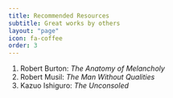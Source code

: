 ```yaml
---
title: Recommended Resources
subtitle: Great works by others
layout: "page"
icon: fa-coffee
order: 3
---
```


1. Robert Burton: *The Anatomy of Melancholy*
2. Robert Musil: *The Man Without Qualities*
3. Kazuo Ishiguro: *The Unconsoled*
